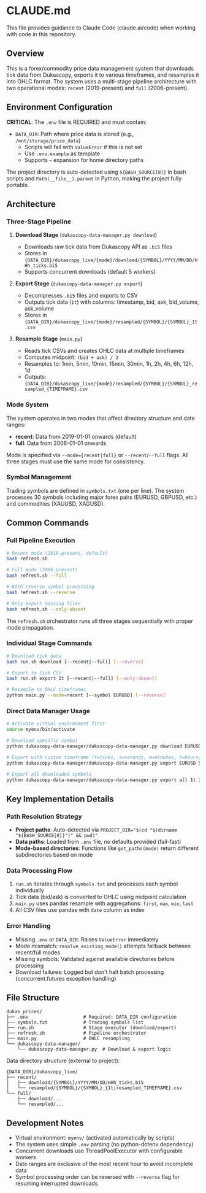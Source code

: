 # CLAUDE.md

This file provides guidance to Claude Code (claude.ai/code) when working with code in this repository.

## Overview

This is a forex/commodity price data management system that downloads tick data from Dukascopy, exports it to various timeframes, and resamples it into OHLC format. The system uses a multi-stage pipeline architecture with two operational modes: `recent` (2019-present) and `full` (2006-present).

## Environment Configuration

**CRITICAL**: The `.env` file is REQUIRED and must contain:
- `DATA_DIR`: Path where price data is stored (e.g., `/mnt/storage/price_data`)
  - Scripts will fail with `ValueError` if this is not set
  - Use `.env.example` as template
  - Supports `~` expansion for home directory paths

The project directory is auto-detected using `${BASH_SOURCE[0]}` in bash scripts and `Path(__file__).parent` in Python, making the project fully portable.

## Architecture

### Three-Stage Pipeline

1. **Download Stage** (`dukascopy-data-manager.py download`)
   - Downloads raw tick data from Dukascopy API as `.bi5` files
   - Stores in `{DATA_DIR}/dukascopy_live/{mode}/download/{SYMBOL}/YYYY/MM/DD/HHh_ticks.bi5`
   - Supports concurrent downloads (default 5 workers)

2. **Export Stage** (`dukascopy-data-manager.py export`)
   - Decompresses `.bi5` files and exports to CSV
   - Outputs tick data (`1t`) with columns: timestamp, bid, ask, bid_volume, ask_volume
   - Stores in `{DATA_DIR}/dukascopy_live/{mode}/resampled/{SYMBOL}/{SYMBOL}_1t.csv`

3. **Resample Stage** (`main.py`)
   - Reads tick CSVs and creates OHLC data at multiple timeframes
   - Computes midpoint: `(bid + ask) / 2`
   - Resamples to: 1min, 5min, 10min, 15min, 30min, 1h, 2h, 4h, 6h, 12h, 1d
   - Outputs: `{DATA_DIR}/dukascopy_live/{mode}/resampled/{SYMBOL}/{SYMBOL}_resampled_{TIMEFRAME}.csv`

### Mode System

The system operates in two modes that affect directory structure and date ranges:

- **recent**: Data from 2019-01-01 onwards (default)
- **full**: Data from 2006-01-01 onwards

Mode is specified via `--mode={recent|full}` or `--recent`/`--full` flags. All three stages must use the same mode for consistency.

### Symbol Management

Trading symbols are defined in `symbols.txt` (one per line). The system processes 30 symbols including major forex pairs (EURUSD, GBPUSD, etc.) and commodities (XAUUSD, XAGUSD).

## Common Commands

### Full Pipeline Execution

```bash
# Recent mode (2019-present, default)
bash refresh.sh

# Full mode (2006-present)
bash refresh.sh --full

# With reverse symbol processing
bash refresh.sh --reverse

# Only export missing files
bash refresh.sh --only-absent
```

The `refresh.sh` orchestrator runs all three stages sequentially with proper mode propagation.

### Individual Stage Commands

```bash
# Download tick data
bash run.sh download [--recent|--full] [--reverse]

# Export to tick CSV
bash run.sh export 1t [--recent|--full] [--only-absent]

# Resample to OHLC timeframes
python main.py --mode=recent [--symbol EURUSD] [--reverse]
```

### Direct Data Manager Usage

```bash
# Activate virtual environment first
source myenv/bin/activate

# Download specific symbol
python dukascopy-data-manager/dukascopy-data-manager.py download EURUSD 2019-01-01 --mode=recent

# Export with custom timeframe (t=ticks, s=seconds, m=minutes, h=hours, D=days, W=weeks)
python dukascopy-data-manager/dukascopy-data-manager.py export EURUSD 5m 2019-01-01 --mode=recent

# Export all downloaded symbols
python dukascopy-data-manager/dukascopy-data-manager.py export all 1t 2019-01-01 --mode=recent
```

## Key Implementation Details

### Path Resolution Strategy

- **Project paths**: Auto-detected via `PROJECT_DIR="$(cd "$(dirname "${BASH_SOURCE[0]}")" && pwd)"`
- **Data paths**: Loaded from `.env` file, no defaults provided (fail-fast)
- **Mode-based directories**: Functions like `get_paths(mode)` return different subdirectories based on mode

### Data Processing Flow

1. `run.sh` iterates through `symbols.txt` and processes each symbol individually
2. Tick data (bid/ask) is converted to OHLC using midpoint calculation
3. `main.py` uses pandas resample with aggregations: `first`, `max`, `min`, `last`
4. All CSV files use pandas with `date` column as index

### Error Handling

- Missing `.env` or `DATA_DIR`: Raises `ValueError` immediately
- Mode mismatch: `resolve_existing_mode()` attempts fallback between recent/full modes
- Missing symbols: Validated against available directories before processing
- Download failures: Logged but don't halt batch processing (concurrent.futures exception handling)

## File Structure

```
dukas_prices/
├── .env                    # Required: DATA_DIR configuration
├── symbols.txt             # Trading symbols list
├── run.sh                  # Stage executor (download/export)
├── refresh.sh              # Pipeline orchestrator
├── main.py                 # OHLC resampling
└── dukascopy-data-manager/
    └── dukascopy-data-manager.py  # Download & export logic
```

Data directory structure (external to project):
```
{DATA_DIR}/dukascopy_live/
├── recent/
│   ├── download/{SYMBOL}/YYYY/MM/DD/HHh_ticks.bi5
│   └── resampled/{SYMBOL}/{SYMBOL}_{1t|resampled_TIMEFRAME}.csv
└── full/
    ├── download/...
    └── resampled/...
```

## Development Notes

- Virtual environment: `myenv/` (activated automatically by scripts)
- The system uses simple `.env` parsing (no python-dotenv dependency)
- Concurrent downloads use ThreadPoolExecutor with configurable workers
- Date ranges are exclusive of the most recent hour to avoid incomplete data
- Symbol processing order can be reversed with `--reverse` flag for resuming interrupted downloads
